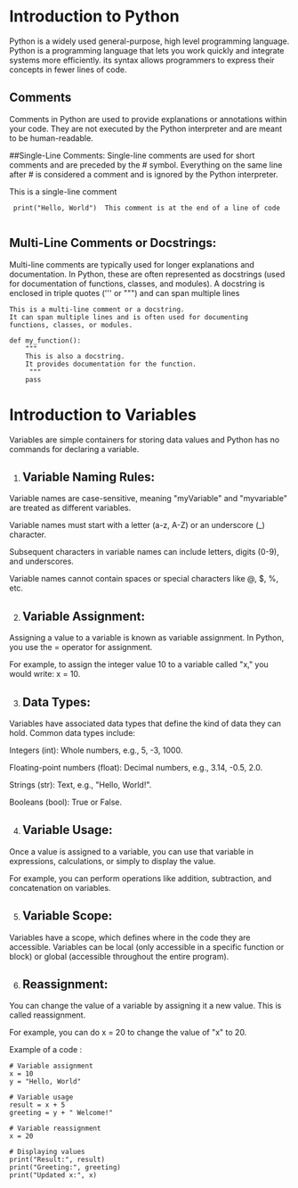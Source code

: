 # Introduction to Python
Python is a widely used general-purpose, high level programming language. 
Python is a programming language that lets you work quickly and integrate systems more efficiently. 
its syntax allows programmers to express their concepts in fewer lines of code. 

## Comments 

Comments in Python are used to provide explanations or annotations within your code. 
They are not executed by the Python interpreter and are meant to be human-readable.

##Single-Line Comments: Single-line comments are used for short comments and are preceded by the # symbol.
Everything on the same line after # is considered a comment and is ignored by the Python interpreter. 

This is a single-line comment 
```
 print("Hello, World")  This comment is at the end of a line of code
 
```
 
## Multi-Line Comments or Docstrings: 
Multi-line comments are typically used for longer explanations and documentation.
In Python, these are often represented as docstrings (used for documentation of functions, classes, and modules).
A docstring is enclosed in triple quotes (''' or """) and can span multiple lines

```
This is a multi-line comment or a docstring.
It can span multiple lines and is often used for documenting functions, classes, or modules.

def my_function():
    """
    This is also a docstring.
    It provides documentation for the function.
     """
    pass
```
# Introduction to Variables

Variables are simple containers for storing data values and Python has no commands for declaring a variable. 

1. ## Variable Naming Rules: 

Variable names are case-sensitive, meaning "myVariable" and "myvariable" are treated as different variables. 

Variable names must start with a letter (a-z, A-Z) or an underscore (_) character. 

Subsequent characters in variable names can include letters, digits (0-9), and underscores. 

Variable names cannot contain spaces or special characters like @, $, %, etc. 

2. ## Variable Assignment: 

Assigning a value to a variable is known as variable assignment. In Python, you use the = operator for assignment. 

For example, to assign the integer value 10 to a variable called "x," you would write: x = 10. 

3. ## Data Types: 

Variables have associated data types that define the kind of data they can hold. Common data types include: 

Integers (int): Whole numbers, e.g., 5, -3, 1000. 

Floating-point numbers (float): Decimal numbers, e.g., 3.14, -0.5, 2.0. 

Strings (str): Text, e.g., "Hello, World!". 

Booleans (bool): True or False. 

 

4. ## Variable Usage: 

Once a value is assigned to a variable, you can use that variable in expressions, calculations, or simply to display the value. 

For example, you can perform operations like addition, subtraction, and concatenation on variables. 

5. ## Variable Scope: 

Variables have a scope, which defines where in the code they are accessible.
Variables can be local (only accessible in a specific function or block) or global (accessible throughout the entire program). 

6. ## Reassignment: 

You can change the value of a variable by assigning it a new value. This is called reassignment. 

For example, you can do x = 20 to change the value of "x" to 20. 

Example of a code :
```
# Variable assignment
x = 10
y = "Hello, World"

# Variable usage
result = x + 5
greeting = y + " Welcome!"

# Variable reassignment
x = 20

# Displaying values
print("Result:", result)
print("Greeting:", greeting)
print("Updated x:", x)
```

 






